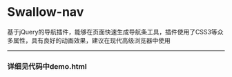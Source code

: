 Swallow-nav
===========

基于jQuery的导航插件，能够在页面快速生成导航条工具，插件使用了CSS3等众多属性，具有良好的动画效果，建议在现代高级浏览器中使用


---------------------------------------

### 详细见代码中demo.html
